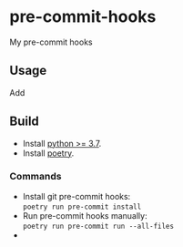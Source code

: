 # pre-commit-hooks
My pre-commit hooks

## Usage
Add

## Build
* Install [python >= 3.7](https://www.python.org/downloads/).
* Install [poetry](https://python-poetry.org/).

### Commands
* Install git pre-commit hooks: </br>
`poetry run pre-commit install`
* Run pre-commit hooks manually: </br>
`poetry run pre-commit run --all-files`
*
